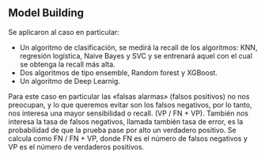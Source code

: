 
## Model Building
Se aplicaron al caso en particular: 

- Un algoritmo de clasificación, se medirá la recall de los algoritmos: KNN, regresión logística, Naive Bayes y SVC y se entrenará aquel con el cual se obtenga la recall más alta.
- Dos algoritmos de tipo ensemble, Random forest y XGBoost. 
- Un algoritmo de Deep Learnig.

Para este caso en particular las «falsas alarmas» (falsos positivos) no nos preocupan, y lo que queremos evitar son los falsos negativos, por lo tanto, nos interesa una mayor sensibilidad o recall. (VP / FN  + VP). También nos interesa la tasa de falsos negativos, llamada también tasa de error, es la probabilidad de que la prueba pase por alto un verdadero positivo. Se calcula como FN / FN + VP, donde FN es el número de falsos negativos y VP es el número de verdaderos
positivos.


